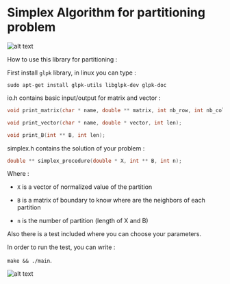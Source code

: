 # Simplex Algorithm for partitioning problem

![alt text](https://github.com/TimeEngineer/simplex/blob/master/img/partitioning.png "image")

How to use this library for partitioning :

First install `glpk` library, in linux you can type :

```sudo apt-get install glpk-utils libglpk-dev glpk-doc```

io.h contains basic input/output for matrix and vector :

```C
void print_matrix(char * name, double ** matrix, int nb_row, int nb_column);
```

```C
void print_vector(char * name, double * vector, int len);
```

```C
void print_B(int ** B, int len);
```

simplex.h contains the solution of your problem :

```C
double ** simplex_procedure(double * X, int ** B, int n);
```

Where :

- `X` is a vector of normalized value of the partition

- `B` is a matrix of boundary to know where are the neighbors of each partition

- `n` is the number of partition (length of X and B)

Also there is a test included where you can choose your parameters.

In order to run the test, you can write :

```make && ./main```.

![alt text](https://github.com/TimeEngineer/simplex/blob/master/img/demo.png "image")